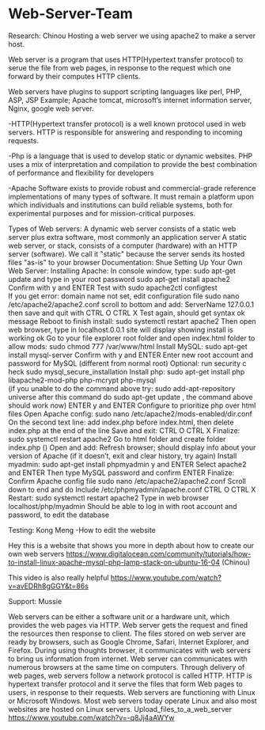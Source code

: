 # Web-Server-Team

Research: Chinou
Hosting a web server we using apache2 to make a server host. 

Web server is a program that uses HTTP(Hypertext transfer protocol) to serue the file from web pages, in response to the request which one forward by their computes HTTP clients.

Web servers have plugins to support scripting languages like perl, PHP, ASP, JSP
Example; Apache tomcat, microsoft’s internet information server, Nginx, google web server.


-HTTP(Hypertext transfer protocol) is a well known protocol used in web servers. HTTP is responsible for answering and responding to incoming requests.

-Php is a language that is used to develop static or dynamic websites.  PHP uses a mix of interpretation and compilation to provide the best combination of performance and flexibility for developers



-Apache Software exists to provide robust and commercial-grade reference implementations of many types of software. It must remain a platform upon which individuals and institutions can build reliable systems, both for experimental purposes and for mission-critical purposes.

Types of Web servers:
A dynamic web server consists of a static web server plus extra software, most commonly an application server
A static web server, or stack, consists of a computer (hardware) with an HTTP server (software). We call it "static" because the server sends its hosted files "as-is" to your browser
Documentation: Shue 
Setting Up Your Own Web Server:
Installing Apache:
In console window, type: sudo apt-get update and type in your root password
sudo apt-get install apache2
Confirm with y and ENTER
Test with sudo apache2ctl configtest  
If you get error: domain name not set, edit configuration file sudo nano /etc/apache2/apache2.conf scroll to bottom and add: ServerName 127.0.0.1 then save and quit with CTRL O CTRL X
Test again, should get syntax ok message
Reboot to finish install: sudo systemctl restart apache2
Then open web browser, type in localhost.0.0.1 site will display showing install is working ok
Go to your file explorer root folder and open index.html folder to allow mods: sudo chmod 777 /var/www/html
Install MySQL:
sudo apt-get install mysql-server
Confirm with y and ENTER
Enter new root account and password for MySQL (different from normal root)
Optional: run security c
heck sudo mysql_secure_installation
Install php:
sudo apt-get install php libapache2-mod-php php-mcrypt php-mysql  
(if you unable to do the command above try:  sudo add-apt-repository universe after this command do sudo apt-get update , the command above should work now)
ENTER
y and ENTER
Configure to prioritize php over html files
Open Apache config: sudo nano /etc/apache2/mods-enabled/dir.conf
On the second text line: add index.php before index.html, then delete index.php at the end of the line
Save and exit: CTRL O CTRL X
Finalize: sudo systemctl restart apache2
Go to html folder and create folder index.php
()
Open and add: <?php phpinfo(): ?>
Refresh browser; should display info about your version of Apache (if it doesn’t, exit and clear history, try again)
Install myadmin:
sudo apt-get install phpmyadmin
y and ENTER
Select apache2 and ENTER
Then type MySQL password and confirm
ENTER
Finalize:
Confirm Apache config file sudo nano /etc/apache2/apache2.conf
Scroll down to end and do Include /etc/phpmyadmin/apache.conf
CTRL O CTRL X
Restart: sudo systemctl restart apache2
Type in web browser localhost/php/myadmin
Should be able to log in with root account and password, to edit the database


Testing: Kong Meng
-How to edit the website

Hey this is a website that shows you more in depth about how to create our own web servers https://www.digitalocean.com/community/tutorials/how-to-install-linux-apache-mysql-php-lamp-stack-on-ubuntu-16-04 (Chinou)

This video is also really helpful https://www.youtube.com/watch?v=avEDRh8gGGY&t=86s









Support: Mussie

Web servers can be either a software unit or a hardware unit, which provides the web pages via HTTP. Web server gets the request and fined the resources then response to client. The files stored on web server are ready by browsers, such as Google Chrome, Safari, Internet Explorer, and Firefox. During using thoughts browser, it communicates with web servers to bring us information from internet. Web server can communicates with numerous browsers at the same time on computers. Through delivery of web pages, web servers follow a network protocol is called HTTP. HTTP is hypertext transfer protocol and it serve the files that form Web pages to users, in response to their requests. Web servers are functioning with Linux or Microsoft Windows. Most web servers today operate Linux and also most websites are hosted on Linux servers.
Upload_files_to_a_web_server
https://www.youtube.com/watch?v=-q8Jj4aAWYw





